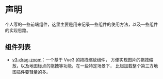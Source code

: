 # 声明

个人写的一些前端组件，这里主要是用来记录一些组件的使用方法，以及一些组件的实现思路。

## 组件列表

- [v3-drag-zoom](./v3-drag-zoom.md)：一个基于 Vue3 的拖拽缩放组件，
方便实现图片的拖拽缩放，以及地图标点的拖拽等功能，在一些特定场景下， 
比起加载整个第三方地图插件要轻量的多。